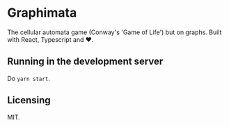 # Graphimata

The cellular automata game (Conway's 'Game of Life') but on graphs.
Built with React, Typescript and ❤️.

## Running in the development server

Do `yarn start`.

## Licensing

MIT.